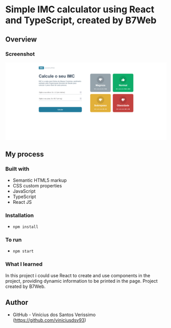 # Simple IMC calculator using React and TypeScript, created by B7Web

## Overview

### Screenshot

![](./screenshot.png)

## My process

### Built with

-   Semantic HTML5 markup
-   CSS custom properties
-   JavaScript
-   TypeScript
-   React JS

### Installation

-   `npm install`

### To run

-   `npm start`

### What I learned

In this project i could use React to create and use components in the project, providing dynamic information to be printed in the page. Project created by B7Web.

## Author

-   GitHub - Vinícius dos Santos Verissimo (https://github.com/viniciusdsv93)
